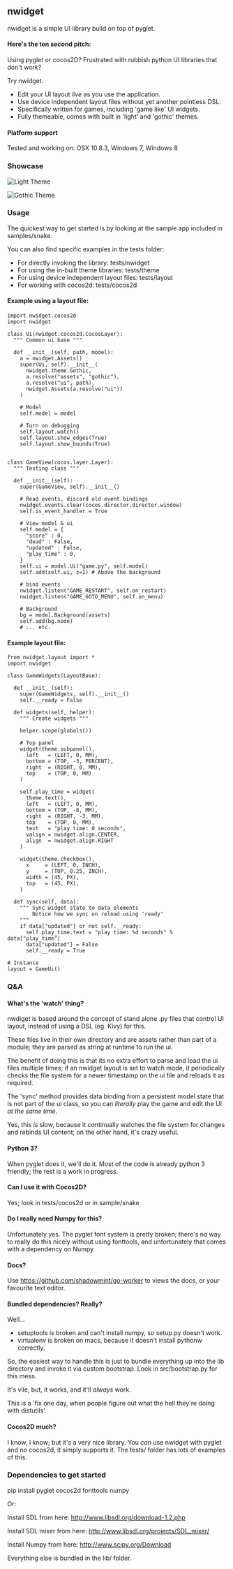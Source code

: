 ## nwidget

nwidget is a simple UI library build on top of pyglet.

#### Here's the ten second pitch: 

Using pyglet or cocos2D? Frustrated with rubbish python UI libraries 
that don't work? 

Try nwidget. 

- Edit your UI layout *live* as you use the application.
- Use device independent layout files without yet another pointless DSL.
- Specifically written for games, including 'game like' UI widgets.
- Fully themeable, comes with built in 'light' and 'gothic' themes.

#### Platform support

Tested and working on: OSX 10.8.3, Windows 7, Windows 8

### Showcase

![Light Theme](https://raw.github.com/shadowmint/nwidget/master/assets/img/light.png) 

![Gothic Theme](https://raw.github.com/shadowmint/nwidget/master/assets/img/gothic.png) 


### Usage

The quickest way to get started is by looking at the sample
app included in samples/snake.

You can also find specific examples in the tests folder:

- For directly invoking the library: tests/nwidget
- For using the in-built theme libraries: tests/theme
- For using device independent layout files: tests/layout
- For working with cocos2d: tests/cocos2d

#### Example using a layout file:

    import nwidget.cocos2d
    import nwidget

    class Ui(nwidget.cocos2d.CocosLayer):
      """ Common ui base """

      def __init__(self, path, model):
        a = nwidget.Assets()
        super(Ui, self).__init__(
          nwidget.theme.Gothic,
          a.resolve("assets", "gothic"),
          a.resolve("ui", path),
          nwidget.Assets(a.resolve("ui"))
        )

        # Model
        self.model = model

        # Turn on debugging
        self.layout.watch()
        self.layout.show_edges(True)
        self.layout.show_bounds(True)


    class GameView(cocos.layer.Layer):
      """ Testing class """

      def __init__(self):
        super(GameView, self).__init__()

        # Read events, discard old event bindings
        nwidget.events.clear(cocos.director.director.window)
        self.is_event_handler = True

        # View model & ui
        self.model = {
          "score" : 0,
          "dead" : False,
          "updated" : False,
          "play_time" : 0,
        }
        self.ui = model.Ui("game.py", self.model)
        self.add(self.ui, z=1) # Above the background

        # bind events
        nwidget.listen("GAME_RESTART", self.on_restart)
        nwidget.listen("GAME_GOTO_MENU", self.on_menu)

        # Background
        bg = model.Background(assets)
        self.add(bg.node)
        # ... etc.

#### Example layout file:

    from nwidget.layout import *
    import nwidget

    class GameWidgets(LayoutBase):

      def __init__(self):
        super(GameWidgets, self).__init__()
        self.__ready = False

      def widgets(self, helper):
        """ Create widgets """

        helper.scope(globals())

        # Top panel
        widget(theme.subpanel(),
          left   = (LEFT, 0, MM),
          bottom = (TOP, -3, PERCENT),
          right  = (RIGHT, 0, MM),
          top    = (TOP, 0, MM)
        )

        self.play_time = widget(
          theme.text(),
          left   = (LEFT, 0, MM),
          bottom = (TOP, -8, MM),
          right  = (RIGHT, -3, MM),
          top    = (TOP, 0, MM),
          text   = "play time: 0 seconds",
          valign = nwidget.align.CENTER,
          align  = nwidget.align.RIGHT
        )

        widget(theme.checkbox(),
          x     = (LEFT, 0, INCH),
          y     = (TOP, 0.25, INCH),
          width = (45, PX),
          top   = (45, PX),
        )

      def sync(self, data):
        """ Sync widget state to data elements
            Notice how we sync on reload using 'ready'
        """
        if data["updated"] or not self.__ready:
          self.play_time.text = "play time: %d seconds" % data["play_time"]
          data["updated"] = False
          self.__ready = True

    # Instance
    layout = GameUi()

### Q&A

#### What's the 'watch' thing?

nwdiget is based around the concept of stand alone .py files that control
UI layout, instead of using a DSL (eg. Kivy) for this.

These files live in their own directory and are assets rather than part of
a module; they are parsed as string at runtime to run the ui.

The benefit of doing this is that its no extra effort to parse and load the
ui files multiple times; if an nwidget layout is set to watch mode, it 
periodically checks the file system for a newer timestamp on the ui file
and reloads it as required.

The 'sync' method provides data binding from a persistent model state 
that is not part of the ui class, so you can *literally* play the game
and edit the UI *at the same time*.

Yes, this *is* slow, because it continually watches the file system for
changes and rebinds UI content; on the other hand, it's crazy useful.

#### Python 3?

When pyglet does it, we'll do it. Most of the code is already python 3
friendly; the rest is a work in progress.

#### Can I use it with Cocos2D?

Yes; look in tests/cocos2d or in sample/snake

#### Do I really need Numpy for this? 

Unfortunately yes. The pyglet font system is pretty broken; there's no way 
to really do this nicely without using fonttools, and unfortunately that 
comes with a dependency on Numpy. 

#### Docs?

Use https://github.com/shadowmint/go-worker to views the docs, or your
favourite text editor.

#### Bundled dependencies? Really?

Well...

- setuptools is broken and can't install numpy, so setup.py doesn't work.
- virtualenv is broken on macs, because it doesn't install pythonw correctly.

So, the easiest way to handle this is just to bundle everything up into the lib
directory and invoke it via custom bootstrap. Look in src/bootstrap.py for this
mess.

It's vile, but, it works, and it'll *always* work.

This is a 'fix one day, when people figure out what the hell they're doing with
distutils'.

#### Cocos2D much?

I know, I know; but it's a very nice library. You *can* use nwidget with pyglet and no cocos2d,
it simply supports it. The tests/ folder has lots of examples of this.

### Dependencies to get started

pip install pyglet cocos2d fonttools numpy

Or:

Install SDL from here:
http://www.libsdl.org/download-1.2.php

Install SDL mixer from here:
http://www.libsdl.org/projects/SDL_mixer/

Install Numpy from here:
http://www.scipy.org/Download

Everything else is bundled in the lib/ folder.
